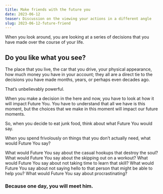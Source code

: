 ```yaml
---
title: Make friends with the future you
date: 2023-06-12
teaser: Discussion on the viewing your actions in a different angle
slug: 2023-06-12-future-friend
---
```


When you look around, you are looking at a series of decisions that you have made over the course of your life.

## Do you like what you see?

The place that you live, the car that you drive, your physical appearance, how much money you have in your account; they all are a direct tie to the decisions you have made months, years, or perhaps even decades ago.

That’s unbelievably powerful.

When you make a decision in the here and now, you have to look at how it will impact Future You. You have to understand that all we have is this moment, but the choices that we make in this moment will impact our future moments.

So, when you decide to eat junk food, think about what Future You would say.

When you spend frivolously on things that you don’t actually need, what would Future You say?

What would Future You say about the casual hookups that destroy the soul? What would Future You say about the skipping out on a workout? What would Future You say about not taking time to learn that skill? What would Future You say about not saying hello to that person that might be able to help you? What would Future You say about procrastinating?

### Because one day, you will meet him.
